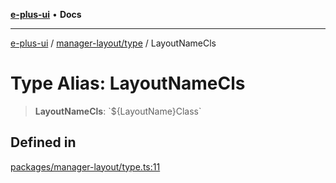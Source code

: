 [**e-plus-ui**](../../../README.md) • **Docs**

***

[e-plus-ui](../../../modules.md) / [manager-layout/type](../README.md) / LayoutNameCls

# Type Alias: LayoutNameCls

> **LayoutNameCls**: \`$\{LayoutName\}Class\`

## Defined in

[packages/manager-layout/type.ts:11](https://github.com/c-eqian/e-plus-ui/blob/583356870441cbe8e3c917dfd7ad56ce5ac6f88a/packages/manager-layout/type.ts#L11)
